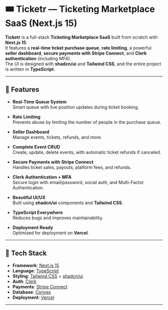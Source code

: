 # 🎟 Ticketr — Ticketing Marketplace SaaS (Next.js 15)

**Ticketr** is a full-stack **Ticketing Marketplace SaaS** built from scratch with **Next.js 15**.  
It features a **real-time ticket purchase queue**, **rate limiting**, a powerful **seller dashboard**, **secure payments with Stripe Connect**, and **Clerk authentication** (including MFA).  
The UI is designed with **shadcn/ui** and **Tailwind CSS**, and the entire project is written in **TypeScript**.

---

## 🚀 Features

- **Real-Time Queue System**  
  Smart queue with live position updates during ticket booking.

- **Rate Limiting**  
  Prevents abuse by limiting the number of people in the purchase queue.

- **Seller Dashboard**  
  Manage events, tickets, refunds, and more.

- **Complete Event CRUD**  
  Create, update, delete events, with automatic ticket refunds if canceled.

- **Secure Payments with Stripe Connect**  
  Handles ticket sales, payouts, platform fees, and refunds.

- **Clerk Authentication + MFA**  
  Secure login with email/password, social auth, and Multi-Factor Authentication.

- **Beautiful UI/UX**  
  Built using **shadcn/ui** components and **Tailwind CSS**.

- **TypeScript Everywhere**  
  Reduces bugs and improves maintainability.

- **Deployment Ready**  
  Optimized for deployment on **Vercel**.

---

## 🧱 Tech Stack

- **Framework**: [Next.js 15](https://nextjs.org/)
- **Language**: [TypeScript](https://www.typescriptlang.org/)
- **Styling**: [Tailwind CSS](https://tailwindcss.com/) + [shadcn/ui](https://ui.shadcn.com/)
- **Auth**: [Clerk](https://clerk.com/)
- **Payments**: [Stripe Connect](https://stripe.com/connect)
- **Database**: [Convex](https://www.convex.dev/)
- **Deployment**: [Vercel](https://vercel.com/)

---